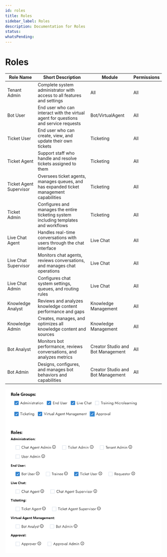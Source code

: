 ```yaml
---
id: roles
title: Roles
sidebar_label: Roles
description: Documentation for Roles
status: 
whatsPending: 
---
```


# Roles

| Role Name | Short Description | Module | Permissions |
| --- | --- | --- | --- |
| Tenant Admin | Complete system administrator with access to all features and settings | All | All |
| Bot User | End user who can interact with the virtual agent for questions and service requests | Bot/VirtualAgent | All |
| Ticket User | End user who can create, view, and update their own tickets | Ticketing | All |
| Ticket Agent | Support staff who handle and resolve tickets assigned to them | Ticketing | All |
| Ticket Agent Supervisor | Oversees ticket agents, manages queues, and has expanded ticket management capabilities | Ticketing | All |
| Ticket Admin | Configures and manages the entire ticketing system including templates and workflows | Ticketing | All |
| Live Chat Agent | Handles real-time conversations with users through the chat interface | Live Chat | All |
| Live Chat Supervisor | Monitors chat agents, reviews conversations, and manages chat operations | Live Chat | All |
| Live Chat Admin | Configures chat system settings, queues, and routing rules | Live Chat | All |
| Knowledge Analyst | Reviews and analyzes knowledge content performance and gaps | Knowledge Management | All |
| Knowledge Admin | Creates, manages, and optimizes all knowledge content and sources | Knowledge Management | All |
| Bot Analyst | Monitors bot performance, reviews conversations, and analyzes metrics | Creator Studio and Bot Management | All |
| Bot Admin | Designs, configures, and manages bot behaviors and capabilities | Creator Studio and Bot Management | All |

![Role Groups](../../../static/img/administration/role-groups.png)
